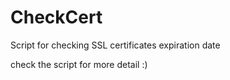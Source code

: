 # CheckCert
Script for checking SSL certificates expiration date 


check the script for more detail :) 
